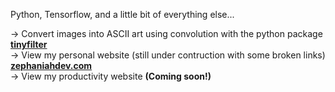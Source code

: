 Python, Tensorflow, and a little bit of everything else...  

→ Convert images into ASCII art using convolution with the python package <a href="https://pypi.org/project/tinyfilter/0.1.5/"><b>tinyfilter</b></a>  
→ View my personal website (still under contruction with some broken links) <a href="https://zephaniahdev.com/"><b>zephaniahdev.com</b></a>  
→ View my productivity website <b>(Coming soon!)<b>
